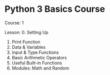 # Python 3 Basics Course

Course: 1

Lesson:
0. Setting Up
1. Print Function
2. Data & Variables
3. Input & Type Functions
4. Basic Arithmetic Operators
5. Useful Built-in Functions
6. Modules: Math and Random
